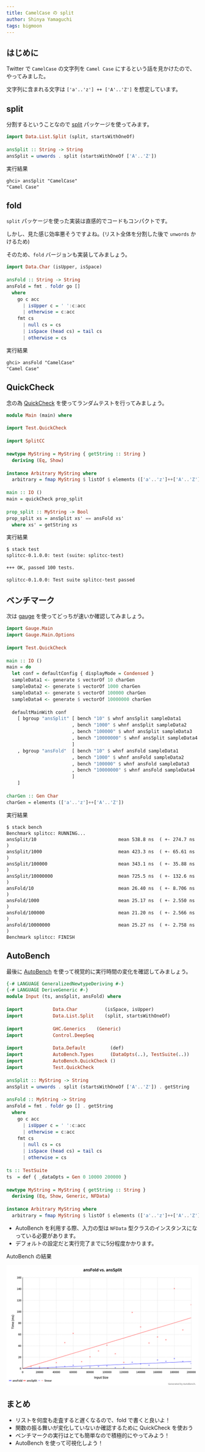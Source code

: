 ```yaml
---
title: CamelCase の split
author: Shinya Yamaguchi
tags: bigmoon
---
```


## はじめに

Twitter で `CamelCase` の文字列を `Camel Case` にするという話を見かけたので、やってみました。

文字列に含まれる文字は `['a'..'z'] ++ ['A'..'Z']` を想定しています。

<!--more-->

## split

分割するということなので [split](https://www.stackage.org/package/split) パッケージを使ってみます。

```hs
import Data.List.Split (split, startsWithOneOf)

ansSplit :: String -> String
ansSplit = unwords . split (startsWithOneOf ['A'..'Z'])
```

実行結果

```shell
ghci> ansSplit "CamelCase"
"Camel Case"
```

## fold

`split` パッケージを使った実装は直感的でコードもコンパクトです。

しかし、見た感じ効率悪そうですよね。(リスト全体を分割した後で `unwords` かけるため)

そのため、`fold` バージョンも実装してみましょう。

```hs
import Data.Char (isUpper, isSpace)

ansFold :: String -> String
ansFold = fmt . foldr go []
  where
    go c acc
      | isUpper c = ' ':c:acc
      | otherwise = c:acc
    fmt cs
      | null cs = cs
      | isSpace (head cs) = tail cs
      | otherwise = cs
```

実行結果

```shell
ghci> ansFold "CamelCase"
"Camel Case"
```

## QuickCheck

念の為 [QuickCheck](https://www.stackage.org/package/QuickCheck) を使ってランダムテストを行ってみましょう。

```hs
module Main (main) where

import Test.QuickCheck

import SplitCC

newtype MyString = MyString { getString :: String }
  deriving (Eq, Show)

instance Arbitrary MyString where
  arbitrary = fmap MyString $ listOf $ elements (['a'..'z']++['A'..'Z'])

main :: IO ()
main = quickCheck prop_split

prop_split :: MyString -> Bool
prop_split xs = ansSplit xs' == ansFold xs'
  where xs' = getString xs
```

実行結果

```shell
$ stack test
splitcc-0.1.0.0: test (suite: splitcc-test)

+++ OK, passed 100 tests.

splitcc-0.1.0.0: Test suite splitcc-test passed
```

## ベンチマーク

次は [gauge](https://github.com/vincenthz/hs-gauge) を使ってどっちが速いか確認してみましょう。

```hs
import Gauge.Main
import Gauge.Main.Options

import Test.QuickCheck

main :: IO ()
main = do
  let conf = defaultConfig { displayMode = Condensed }
  sampleData1 <- generate $ vectorOf 10 charGen
  sampleData2 <- generate $ vectorOf 1000 charGen
  sampleData3 <- generate $ vectorOf 100000 charGen
  sampleData4 <- generate $ vectorOf 10000000 charGen

  defaultMainWith conf
    [ bgroup "ansSplit" [ bench "10" $ whnf ansSplit sampleData1
                        , bench "1000" $ whnf ansSplit sampleData2
                        , bench "100000" $ whnf ansSplit sampleData3
                        , bench "10000000" $ whnf ansSplit sampleData4
                        ]
    , bgroup "ansFold"  [ bench "10" $ whnf ansFold sampleData1
                        , bench "1000" $ whnf ansFold sampleData2
                        , bench "100000" $ whnf ansFold sampleData3
                        , bench "10000000" $ whnf ansFold sampleData4
                        ]
    ]

charGen :: Gen Char
charGen = elements (['a'..'z']++['A'..'Z'])
```

実行結果

```shell
$ stack bench
Benchmark splitcc: RUNNING...
ansSplit/10                              mean 538.8 ns  ( +- 274.7 ns  )
ansSplit/1000                            mean 423.3 ns  ( +- 65.61 ns  )
ansSplit/100000                          mean 343.1 ns  ( +- 35.88 ns  )
ansSplit/10000000                        mean 725.5 ns  ( +- 132.6 ns  )
ansFold/10                               mean 26.40 ns  ( +- 8.706 ns  )
ansFold/1000                             mean 25.17 ns  ( +- 2.550 ns  )
ansFold/100000                           mean 21.20 ns  ( +- 2.566 ns  )
ansFold/10000000                         mean 25.27 ns  ( +- 2.758 ns  )
Benchmark splitcc: FINISH
```

## AutoBench

最後に [AutoBench](https://github.com/mathandley/AutoBench) を使って視覚的に実行時間の変化を確認してみましょう。

```hs
{-# LANGUAGE GeneralizedNewtypeDeriving #-}
{-# LANGUAGE DeriveGeneric #-}
module Input (ts, ansSplit, ansFold) where

import           Data.Char          (isSpace, isUpper)
import           Data.List.Split    (split, startsWithOneOf)

import           GHC.Generics    (Generic)
import           Control.DeepSeq

import           Data.Default         (def)
import           AutoBench.Types      (DataOpts(..), TestSuite(..))
import           AutoBench.QuickCheck ()
import           Test.QuickCheck

ansSplit :: MyString -> String
ansSplit = unwords . split (startsWithOneOf ['A'..'Z']) . getString

ansFold :: MyString -> String
ansFold = fmt . foldr go [] . getString
  where
    go c acc
      | isUpper c = ' ':c:acc
      | otherwise = c:acc
    fmt cs
      | null cs = cs
      | isSpace (head cs) = tail cs
      | otherwise = cs

ts :: TestSuite
ts  = def { _dataOpts = Gen 0 10000 200000 }

newtype MyString = MyString { getString :: String }
  deriving (Eq, Show, Generic, NFData)

instance Arbitrary MyString where
  arbitrary = fmap MyString $ listOf $ elements (['a'..'z']++['A'..'Z'])
```

- AutoBench を利用する際、入力の型は `NFData` 型クラスのインスタンスになっている必要があります。
- デフォルトの設定だと実行完了までに5分程度かかります。

AutoBench の結果

![AutoBench の結果](/images/2018/11-16/AutoBenched.png)

## まとめ

- リストを何度も走査すると遅くなるので、fold で書くと良いよ！
- 関数の振る舞いが変化していないか確認するために QuickCheck を使おう
- ベンチマークの実行はとても簡単なので積極的にやってみよう！
- AutoBench を使って可視化しよう！
